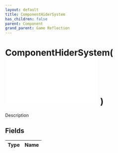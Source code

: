 ```yaml
---
layout: default
title: ComponentHiderSystem
has_children: false
parent: Component
grand_parent: Game Reflection
---
```

# ComponentHiderSystem( ![ System ](/game-reflection/components/system.md) )
Description 

## Fields
| Type | Name |
|:-------------|:--------------|
